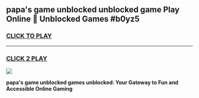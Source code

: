 
## papa's game unblocked unblocked game Play Online 👋 Unblocked Games #b0yz5
<h3>
<a href="https://premium.freeplayer.one?title=papa's_game_unblocked&ref=21F">CLICK TO PLAY</a></h3>
<hr>

<h3>
<a href="https://premium.freeplayer.one?title=papa's_game_unblocked&ref=21F">CLICK 2 PLAY</a>
  
</h3>

<a href="https://premium.freeplayer.one?title=papa's_game_unblocked&ref=21F/"><img src="https://clearcache.store/games.png"></a>


**papa's game unblocked games unblocked: Your Gateway to Fun and Accessible Online Gaming**
